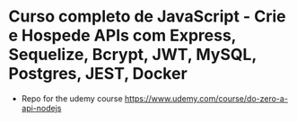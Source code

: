 # Curso completo de JavaScript - Crie e Hospede APIs com Express, Sequelize, Bcrypt, JWT, MySQL, Postgres, JEST, Docker

- Repo for the udemy course https://www.udemy.com/course/do-zero-a-api-nodejs
